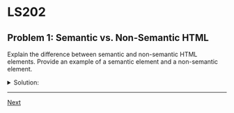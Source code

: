 # LS202
## Problem 1: Semantic vs. Non-Semantic HTML

Explain the difference between semantic and non-semantic HTML elements. Provide an example of a semantic element and a non-semantic element.

<details>
<summary>Solution:</summary>

Semantic elements clearly describe their meaning or purpose to both the browser and the developer. They define the structure of the content. Examples include `<article>`, `<footer>`, `<nav>`, and `<header>`. Non-semantic elements, like `<div>` and `<span>`, provide no information about the content they contain; they are used primarily for styling and grouping. Using semantic HTML is important for accessibility and SEO.

</details>

---

[Next](02.md)

